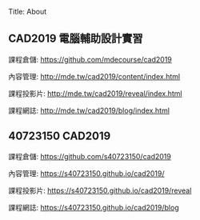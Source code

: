 Title: About

## CAD2019 電腦輔助設計實習

課程倉儲: <a href="https://github.com/mdecourse/cad2019">https://github.com/mdecourse/cad2019</a>

內容管理: <a href="http://mde.tw/cad2019/content/index.html">http://mde.tw/cad2019/content/index.html</a>

課程投影片: <a href="http://mde.tw/cad2019/reveal/index.html#/">http://mde.tw/cad2019/reveal/index.html</a>

課程網誌: <a href="http://mde.tw/cad2019/blog/index.html">http://mde.tw/cad2019/blog/index.html</a>

## 40723150 CAD2019

課程倉儲: <a href="https://github.com/s40723150/cad2019">https://github.com/s40723150/cad2019</a>

內容管理: <a href="https://s40723150.github.io/cad2019/">https://s40723150.github.io/cad2019/   </a>

課程投影片: <a href="https://s40723150.github.io/cad2019/reveal/index.html#/">https://s40723150.github.io/cad2019/reveal</a>

課程網誌: <a href="https://s40723150.github.io/cad2019/blog/index.html">https://s40723150.github.io/cad2019/blog</a>







